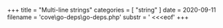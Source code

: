 +++
title = "Multi-line strings"
categories = [ "string" ]
date = 2020-09-11
filename = 'cove\go-deps\go-deps.php'
substr = ' <<<eof'
+++

